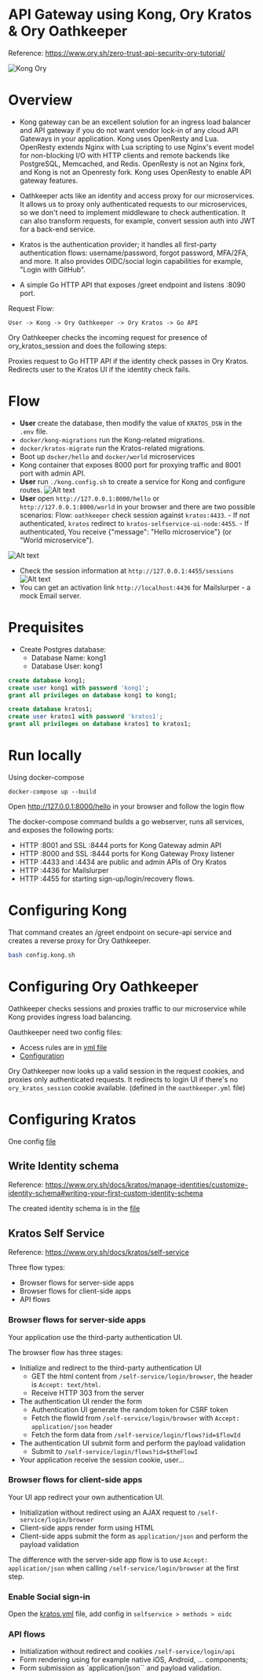 # API Gateway using Kong, Ory Kratos & Ory Oathkeeper

Reference: https://www.ory.sh/zero-trust-api-security-ory-tutorial/

![Kong Ory](./kong_ory.png)

# Overview

- Kong gateway can be an excellent solution for an ingress load balancer and API gateway if you do not want vendor lock-in of any cloud API Gateways in your application. Kong uses OpenResty and Lua. OpenResty extends Nginx with Lua scripting to use Nginx's event model for non-blocking I/O with HTTP clients and remote backends like PostgreSQL, Memcached, and Redis. OpenResty is not an Nginx fork, and Kong is not an Openresty fork. Kong uses OpenResty to enable API gateway features.

- Oathkeeper acts like an identity and access proxy for our microservices. It allows us to proxy only authenticated requests to our microservices, so we don't need to implement middleware to check authentication. It can also transform requests, for example, convert session auth into JWT for a back-end service.

- Kratos is the authentication provider; it handles all first-party authentication flows: username/password, forgot password, MFA/2FA, and more. It also provides OIDC/social login capabilities for example, "Login with GitHub".

- A simple Go HTTP API that exposes /greet endpoint and listens :8090 port.

Request Flow:

```
User -> Kong -> Ory Oathkeeper -> Ory Kratos -> Go API
```

Ory Oathkeeper checks the incoming request for presence of ory_kratos_session and does the following steps:

Proxies request to Go HTTP API if the identity check passes in Ory Kratos.
Redirects user to the Kratos UI if the identity check fails.

# Flow

- **User** create the database, then modify the value of `KRATOS_DSN` in the `.env` file.
- `docker/kong-migrations` run the Kong-related migrations.
- `docker/kratos-migrate` run the Kratos-related migrations.
- Boot up `docker/hello` and `docker/world` microservices
- Kong container that exposes 8000 port for proxying traffic and 8001 port with admin API.
- **User** run `./kong.config.sh` to create a service for Kong and configure routes.
    ![Alt text](kong_config_sh.png)
- **User** open `http://127.0.0.1:8000/hello` or `http://127.0.0.1:8000/world` in your browser and there are two possible scenarios:
    Flow: `oathkeeper` check session against `kratos:4433`. 
        - If not authenticated, `kratos` redirect to `kratos-selfservice-ui-node:4455`.
        - If authenticated, You receive {"message": "Hello microservice"} (or "World microservice").

![Alt text](kratos_ui.png)
- Check the session information at `http://127.0.0.1:4455/sessions`
    ![Alt text](selfservice_session.png)
- You can get an activation link `http://localhost:4436` for Mailslurper - a mock Email server.

# Prequisites
- Create Postgres database:
    - Database Name: kong1
    - Database User: kong1

```sql
create database kong1;
create user kong1 with password 'kong1';
grant all privileges on database kong1 to kong1;

create database kratos1;
create user kratos1 with password 'kratos1';
grant all privileges on database kratos1 to kratos1;

```

# Run locally

Using docker-compose

```
docker-compose up --build
```
Open http://127.0.0.1:8000/hello in your browser and follow the login flow

The docker-compose command builds a go webserver, runs all services, and exposes the following ports:

- HTTP :8001 and SSL :8444 ports for Kong Gateway admin API
- HTTP :8000 and SSL :8444 ports for Kong Gateway Proxy listener
- HTTP :4433 and :4434 are public and admin APIs of Ory Kratos
- HTTP :4436 for Mailslurper
- HTTP :4455 for starting sign-up/login/recovery flows.

# Configuring Kong
That command creates an /greet endpoint on secure-api service and creates a reverse proxy for Ory Oathkeeper.

```sh
bash config.kong.sh
```

# Configuring Ory Oathkeeper

Oathkeeper checks sessions and proxies traffic to our microservice while Kong provides ingress load balancing. 

Oauthkeeper need two config files:
- Access rules are in [yml file](oathkeeper/access-rules.yml)
- [Configuration](oauthkeeper/oathkeeper.yml)

Ory Oathkeeper now looks up a valid session in the request cookies, and proxies only authenticated requests. It redirects to login UI if there's no `ory_kratos_session` cookie available. (defined in the `oauthkeeper.yml` file)

# Configuring Kratos

One config [file](kratos/kratos.yml)

## Write Identity schema
Reference: https://www.ory.sh/docs/kratos/manage-identities/customize-identity-schema#writing-your-first-custom-identity-schema

The created identity schema is in the [file](kratos/identity.schema.json)

## Kratos Self Service
Reference: https://www.ory.sh/docs/kratos/self-service

Three flow types:
- Browser flows for server-side apps
- Browser flows for client-side apps
- API flows

### Browser flows for server-side apps
Your application use the third-party authentication UI.

The browser flow has three stages:
- Initialize and redirect to the third-party authentication UI
    - GET the html content from `/self-service/login/browser`, the header is  `Accept: text/html`.
    - Receive HTTP 303 from the server
- The authentication UI render the form
    - Authentication UI generate the random token for CSRF token
    - Fetch the flowId from `/self-service/login/browser` with `Accept: application/json` header
    - Fetch the form data from `/self-service/login/flows?id=$flowId`
- The authentication UI submit form and perform the payload validation
    - Submit to `/self-service/login/flows?id=$theFlowI`
- Your application receive the session cookie, user...

### Browser flows for client-side apps
Your UI app redirect your own authentication UI.

- Initialization without redirect using an AJAX request to `/self-service/login/browser`
- Client-side apps render form using HTML
- Client-side apps submit the form as `application/json` and perform the payload validation

The difference with the server-side app flow is to use `Accept: application/json` when calling `/self-service/login/browser` at the first step.


### Enable Social sign-in

Open the [kratos.yml](kratos/kratos.yml) file, add config in `selfservice > methods > oidc`

### API flows
- Initialization without redirect and cookies `/self-service/login/api`
- Form rendering using for example native iOS, Android, ... components;
- Form submission as `application/json`` and payload validation.